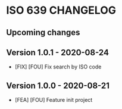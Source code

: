 # ISO 639 CHANGELOG

## Upcoming changes

## Version 1.0.1 - 2020-08-24

- [FIX] [FOU] Fix search by ISO code

## Version 1.0.0 - 2020-08-21

- [FEA] [FOU] Feature init project
